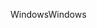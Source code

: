 <span data-ttu-id="2175b-101">Windows</span><span class="sxs-lookup"><span data-stu-id="2175b-101">Windows</span></span>